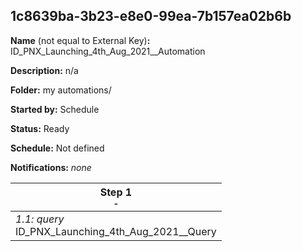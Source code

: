## 1c8639ba-3b23-e8e0-99ea-7b157ea02b6b

**Name** (not equal to External Key)**:** ID_PNX_Launching_4th_Aug_2021__Automation

**Description:** n/a

**Folder:** my automations/

**Started by:** Schedule

**Status:** Ready

**Schedule:** Not defined

**Notifications:** _none_


| Step 1<br>_<small>-</small>_ |
| --- |
| _1.1: query_<br>ID_PNX_Launching_4th_Aug_2021__Query |
